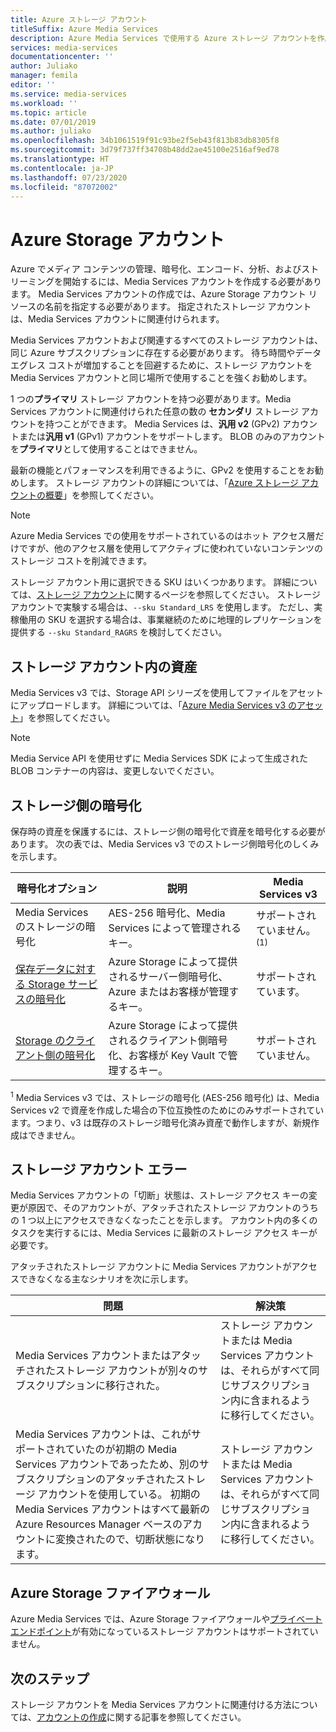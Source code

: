 ```yaml
---
title: Azure ストレージ アカウント
titleSuffix: Azure Media Services
description: Azure Media Services で使用する Azure ストレージ アカウントを作成する方法について説明します。
services: media-services
documentationcenter: ''
author: Juliako
manager: femila
editor: ''
ms.service: media-services
ms.workload: ''
ms.topic: article
ms.date: 07/01/2019
ms.author: juliako
ms.openlocfilehash: 34b1061519f91c93be2f5eb43f813b83db8305f8
ms.sourcegitcommit: 3d79f737ff34708b48dd2ae45100e2516af9ed78
ms.translationtype: HT
ms.contentlocale: ja-JP
ms.lasthandoff: 07/23/2020
ms.locfileid: "87072002"
---
```

# <a name="azure-storage-accounts"></a>Azure Storage アカウント

Azure でメディア コンテンツの管理、暗号化、エンコード、分析、およびストリーミングを開始するには、Media Services アカウントを作成する必要があります。 Media Services アカウントの作成では、Azure Storage アカウント リソースの名前を指定する必要があります。 指定されたストレージ アカウントは、Media Services アカウントに関連付けられます。

Media Services アカウントおよび関連するすべてのストレージ アカウントは、同じ Azure サブスクリプションに存在する必要があります。 待ち時間やデータ エグレス コストが増加することを回避するために、ストレージ アカウントを Media Services アカウントと同じ場所で使用することを強くお勧めします。

1 つの**プライマリ** ストレージ アカウントを持つ必要があります。Media Services アカウントに関連付けられた任意の数の **セカンダリ** ストレージ アカウントを持つことができます。 Media Services は、**汎用 v2** (GPv2) アカウントまたは**汎用 v1** (GPv1) アカウントをサポートします。 BLOB のみのアカウントを**プライマリ**として使用することはできません。

最新の機能とパフォーマンスを利用できるように、GPv2 を使用することをお勧めします。 ストレージ アカウントの詳細については、「[Azure ストレージ アカウントの概要](../../storage/common/storage-account-overview.md)」を参照してください。

> [!NOTE]
> Azure Media Services での使用をサポートされているのはホット アクセス層だけですが、他のアクセス層を使用してアクティブに使われていないコンテンツのストレージ コストを削減できます。

ストレージ アカウント用に選択できる SKU はいくつかあります。 詳細については、[ストレージ アカウント](/cli/azure/storage/account?view=azure-cli-latest)に関するページを参照してください。 ストレージ アカウントで実験する場合は、`--sku Standard_LRS` を使用します。 ただし、実稼働用の SKU を選択する場合は、事業継続のために地理的レプリケーションを提供する `--sku Standard_RAGRS` を検討してください。

## <a name="assets-in-a-storage-account"></a>ストレージ アカウント内の資産

Media Services v3 では、Storage API シリーズを使用してファイルをアセットにアップロードします。 詳細については、「[Azure Media Services v3 のアセット](assets-concept.md)」を参照してください。

> [!Note]
> Media Service API を使用せずに Media Services SDK によって生成された BLOB コンテナーの内容は、変更しないでください。

## <a name="storage-side-encryption"></a>ストレージ側の暗号化

保存時の資産を保護するには、ストレージ側の暗号化で資産を暗号化する必要があります。 次の表では、Media Services v3 でのストレージ側暗号化のしくみを示します。

|暗号化オプション|説明|Media Services v3|
|---|---|---|
|Media Services のストレージの暗号化| AES-256 暗号化、Media Services によって管理されるキー。 |サポートされていません。<sup>(1)</sup>|
|[保存データに対する Storage サービスの暗号化](../../storage/common/storage-service-encryption.md)|Azure Storage によって提供されるサーバー側暗号化、Azure またはお客様が管理するキー。|サポートされています。|
|[Storage のクライアント側の暗号化](../../storage/common/storage-client-side-encryption.md)|Azure Storage によって提供されるクライアント側暗号化、お客様が Key Vault で管理するキー。|サポートされていません。|

<sup>1</sup> Media Services v3 では、ストレージの暗号化 (AES-256 暗号化) は、Media Services v2 で資産を作成した場合の下位互換性のためにのみサポートされています。つまり、v3 は既存のストレージ暗号化済み資産で動作しますが、新規作成はできません。

## <a name="storage-account-errors"></a>ストレージ アカウント エラー

Media Services アカウントの「切断」状態は、ストレージ アクセス キーの変更が原因で、そのアカウントが、アタッチされたストレージ アカウントのうちの 1 つ以上にアクセスできなくなったことを示します。 アカウント内の多くのタスクを実行するには、Media Services に最新のストレージ アクセス キーが必要です。

アタッチされたストレージ アカウントに Media Services アカウントがアクセスできなくなる主なシナリオを次に示します。

|問題|解決策|
|---|---|
|Media Services アカウントまたはアタッチされたストレージ アカウントが別々のサブスクリプションに移行された。 |ストレージ アカウントまたは Media Services アカウントは、それらがすべて同じサブスクリプション内に含まれるように移行してください。 |
|Media Services アカウントは、これがサポートされていたのが初期の Media Services アカウントであったため、別のサブスクリプションのアタッチされたストレージ アカウントを使用している。 初期の Media Services アカウントはすべて最新の Azure Resources Manager ベースのアカウントに変換されたので、切断状態になります。 |ストレージ アカウントまたは Media Services アカウントは、それらがすべて同じサブスクリプション内に含まれるように移行してください。|

## <a name="azure-storage-firewall"></a>Azure Storage ファイアウォール

Azure Media Services では、Azure Storage ファイアウォールや[プライベート エンドポイント](../../storage/common/storage-network-security.md)が有効になっているストレージ アカウントはサポートされていません。

## <a name="next-steps"></a>次のステップ

ストレージ アカウントを Media Services アカウントに関連付ける方法については、[アカウントの作成](./create-account-howto.md)に関する記事を参照してください。
